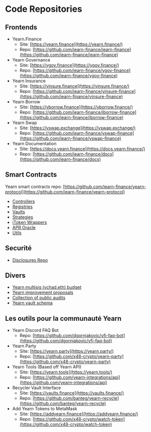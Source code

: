 # Code Repositories

## Frontends

* Yearn.Finance
  * Site: [https://yearn.finance](https://yearn.finance/)
  * Repo: [https://github.com/iearn-finance/iearn-finance](https://github.com/iearn-finance/iearn-finance)
* Yearn Governance
  * Site: [https://ygov.finance](https://ygov.finance/)
  * Repo: [https://github.com/iearn-finance/ygov-finance](https://github.com/iearn-finance/ygov-finance)
* Yearn Insurance
  * Site: [https://yinsure.finance](https://yinsure.finance/)
  * Repo: [https://github.com/iearn-finance/yinsure-finance](https://github.com/iearn-finance/yinsure-finance)
* Yearn Borrow
  * Site: [https://yborrow.finance](https://yborrow.finance/)
  * Repo: [https://github.com/iearn-finance/iborrow-finance](https://github.com/iearn-finance/iborrow-finance)
* Yearn Swap
  * Site: [https://yswap.exchange](https://yswap.exchange/)
  * Repo: [https://github.com/iearn-finance/yswap-finance](https://github.com/iearn-finance/yswap-finance)
* Yearn Documentation
  * Site: [https://docs.yearn.finance](https://docs.yearn.finance/)
  * Repo: [https://github.com/iearn-finance/docs](https://github.com/iearn-finance/docs)

## Smart Contracts

Yearn smart contracts repo: [https://github.com/iearn-finance/yearn-protocol](https://github.com/iearn-finance/yearn-protocol)

* [Controllers](https://github.com/iearn-finance/yearn-protocol/tree/develop/contracts/controllers)
* [Registries](https://github.com/iearn-finance/yearn-protocol/tree/develop/contracts/registries)
* [Vaults](https://github.com/iearn-finance/yearn-protocol/tree/develop/contracts/vaults)
* [Strategies](https://github.com/iearn-finance/yearn-protocol/tree/develop/contracts/strategies)
* [iToken Wrappers](https://github.com/iearn-finance/itoken/tree/master/contracts)
* [APR Oracle](https://github.com/iearn-finance/apr-oracle/tree/master/contracts)
* [Utils](https://github.com/iearn-finance/yearn-protocol/tree/develop/contracts/utils)

## Securité

* [Disclosures Repo](https://github.com/iearn-finance/yearn-security/tree/master/disclosures)

## Divers

* [Yearn multisig \(ychad.eth\) budget](https://github.com/iearn-finance/ychad-audit)
* [Yearn improvement proposals](https://github.com/iearn-finance/YIPS)
* [Collection of public audits](https://github.com/iearn-finance/audits)
* [Yearn vault schema](https://github.com/sambacha/yearn-vault-schema)

## Les outils pour la communauté Yearn

* Yearn Discord FAQ Bot
  * Repo: [https://github.com/dgornjakovic/yfi-faq-bot](https://github.com/dgornjakovic/yfi-faq-bot)
* Yearn Party
  * Site: [https://yearn.party](https://yearn.party/)
  * Repo: [https://github.com/x48-crypto/yearn-party](https://github.com/x48-crypto/yearn-party)
* Yearn Tools \(Based off Yearn API\)
  * Site: [https://yearn.tools](https://yearn.tools/)
  * Repo: [https://github.com/yearn-integrations/api](https://github.com/yearn-integrations/api)
* Recycler Vault Interface
  * Site: [https://vaults.finance](https://vaults.finance/)
  * Repo: [https://github.com/banteg/yearn-recycle](https://github.com/banteg/yearn-recycle)
* Add Yearn Tokens to MetaMask
  * Site: [https://addyearn.finance](https://addyearn.finance/)
  * Repo: [https://github.com/x48-crypto/watch-token](https://github.com/x48-crypto/watch-token)

